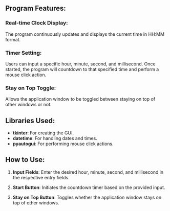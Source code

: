 ## Program Features:

### Real-time Clock Display:
The program continuously updates and displays the current time in HH:MM format.

### Timer Setting:
Users can input a specific hour, minute, second, and millisecond. Once started, the program will countdown to that specified time and perform a mouse click action.

### Stay on Top Toggle:
Allows the application window to be toggled between staying on top of other windows or not.

## Libraries Used:
- **tkinter**: For creating the GUI.
- **datetime**: For handling dates and times.
- **pyautogui**: For performing mouse click actions.

## How to Use:
1. **Input Fields**: Enter the desired hour, minute, second, and millisecond in the respective entry fields.
   
2. **Start Button**: Initiates the countdown timer based on the provided input.
   
3. **Stay on Top Button**: Toggles whether the application window stays on top of other windows.
